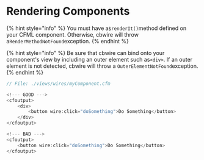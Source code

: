 # Rendering Components

{% hint style="info" %}
You must have a`$renderIt()`method defined on your CFML component. Otherwise, cbwire will throw a`RenderMethodNotFound`exception.
{% endhint %}

{% hint style="info" %}
Be sure that cbwire can bind onto your component's view by including an outer element such as`<div>`. If an outer element is not detected, cbwire will throw a `OuterElementNotFound`exception.
{% endhint %}

```javascript
// File: ./views/wires/myComponent.cfm

<!--- GOOD --->
<cfoutput>
    <div>
        <button wire:click="doSomething">Do Something</button>
    </div>
</cfoutput>

<!--- BAD --->
<cfoutput>
    <button wire:click="doSomething">Do Something</button>
</cfoutput>
```


